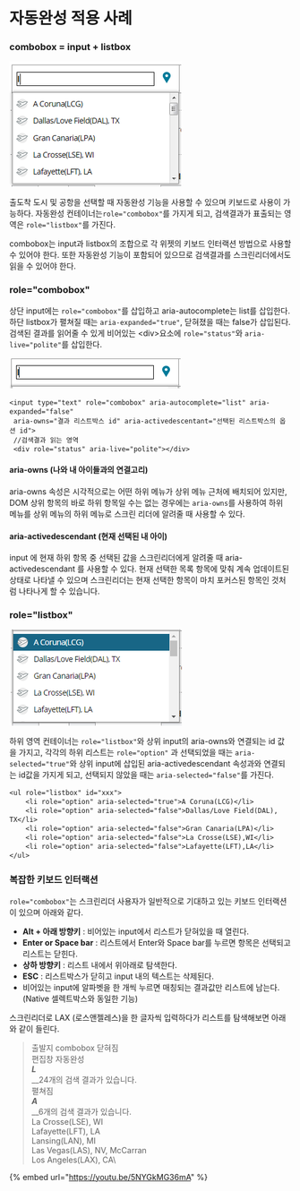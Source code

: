 # 자동완성 적용 사례

### combobox = input + listbox

![](<../../.gitbook/assets/image (43).png>)

출도착 도시 및 공항을 선택할 때 자동완성 기능을 사용할 수 있으며 키보드로 사용이 가능하다. 자동완성 컨테이너는`role="combobox"`를 가지게 되고, 검색결과가 표출되는 영역은 `role="listbox"`를 가진다.&#x20;

combobox는 input과 listbox의 조합으로 각 위젯의 키보드 인터랙션 방법으로 사용할 수 있어야 한다. 또한 자동완성 기능이 포함되어 있으므로 검색결과를 스크린리더에서도 읽을 수 있어야 한다.

### role="combobox"

상단 input에는 `role="combobox"`를 삽입하고 aria-autocomplete는 list를 삽입한다.\
하단 listbox가 펼쳐질 때는 `aria-expanded="true"`, 닫혀졌을 때는 false가 삽입된다.  검색된 결과를 읽어줄 수 있게 비어있는 \<div>요소에 `role="status"`와 `aria-live="polite"`를 삽입한다.

![](<../../.gitbook/assets/image (55).png>)

```markup
<input type="text" role="combobox" aria-autocomplete="list" aria-expanded="false" 
 aria-owns="결과 리스트박스 id" aria-activedescentant="선택된 리스트박스의 옵션 id">
 //검색결과 읽는 영역
 <div role="status" aria-live="polite"></div>
```

#### aria-owns (나와 내 아이들과의 연결고리)

aria-owns 속성은 시각적으로는 어떤 하위 메뉴가 상위 메뉴 근처에 배치되어 있지만, DOM 상위 항목의 바로 하위 항목일 수는 없는 경우에는 `aria-owns`를 사용하여 하위 메뉴를 상위 메뉴의 하위 메뉴로 스크린 리더에 알려줄 때 사용할 수 있다.

#### aria-activedescendant (현재 선택된 내 아이)

input 에 현재 하위 항목 중 선택된 값을 스크린리더에게 알려줄 때 aria-activedescendant 를 사용할 수 있다. 현재 선택한 목록 항목에 맞춰 계속 업데이트된 상태로 나타낼 수 있으며 스크린리더는 현재 선택한 항목이 마치 포커스된 항목인 것처럼 나타나게 할 수 있습니다.

### role="listbox"

![](<../../.gitbook/assets/image (73).png>)

하위 영역 컨테이너는 `role="listbox"`와 상위 input의 aria-owns와 연결되는 id 값을 가지고, 각각의 하위 리스트는 `role="option"` 과 선택되었을 때는 `aria-selected="true"`와 상위 input에 삽입된 aria-activedescendant 속성과와 연결되는 id값을 가지게 되고, 선택되지 않았을 때는 `aria-selected="false"`를 가진다.

```markup
<ul role="listbox" id="xxx">
    <li role="option" aria-selected="true">A Coruna(LCG)</li>
    <li role="option" aria-selected="false">Dallas/Love Field(DAL), TX</li>
    <li role="option" aria-selected="false">Gran Canaria(LPA)</li>
    <li role="option" aria-selected="false">La Crosse(LSE),WI</li>
    <li role="option" aria-selected="false">Lafayette(LFT),LA</li>
</ul>
```

### 복잡한 키보드 인터랙션

`role="combobox"`는 스크린리더 사용자가 일반적으로 기대하고 있는 키보드 인터랙션이 있으며 아래와 같다.&#x20;

* **Alt + 아래 방향키** : 비어있는 input에서 리스트가 닫혀있을 때 열린다.
* **Enter or Space bar** : 리스트에서 Enter와 Space bar를 누르면 항목은 선택되고 리스트는 닫힌다.
* **상하 방향키** : 리스트 내에서 위아래로 탐색한다.
* **ESC** : 리스트박스가 닫히고 input 내의 텍스트는 삭제된다.
* 비어있는 input에 알파벳을 한 개씩 누르면 매칭되는 결과값만 리스트에 남는다. (Native 셀렉트박스와 동일한 기능)

스크린리더로 LAX (로스앤젤레스)을 한 글자씩 입력하다가 리스트를 탐색해보면 아래와 같이 들린다.

> 출발지 combobox 닫혀짐\
> 편집창 자동완성\
> _**L**_\
> __24개의 검색 결과가 있습니다.\
> 펼쳐짐\
> _**A**_ \
> __6개의 검색 결과가 있습니다.\
> La Crosse(LSE), WI\
> Lafayette(LFT), LA\
> Lansing(LAN), MI\
> Las Vegas(LAS), NV, McCarran\
> Los Angeles(LAX), CA\
>

{% embed url="https://youtu.be/5NYGkMG36mA" %}

